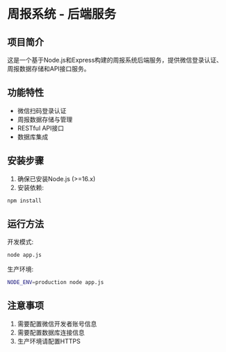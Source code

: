 # 周报系统 - 后端服务

## 项目简介
这是一个基于Node.js和Express构建的周报系统后端服务，提供微信登录认证、周报数据存储和API接口服务。

## 功能特性
- 微信扫码登录认证
- 周报数据存储与管理
- RESTful API接口
- 数据库集成

## 安装步骤
1. 确保已安装Node.js (>=16.x)
2. 安装依赖:
```bash
npm install
```

## 运行方法
开发模式:
```bash
node app.js
```

生产环境:
```bash
NODE_ENV=production node app.js
```

## 注意事项
1. 需要配置微信开发者账号信息
2. 需要配置数据库连接信息
3. 生产环境请配置HTTPS